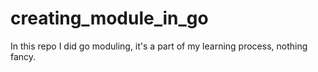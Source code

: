 # creating_module_in_go

In this repo I did go moduling, it's a part of my learning process, nothing fancy.

